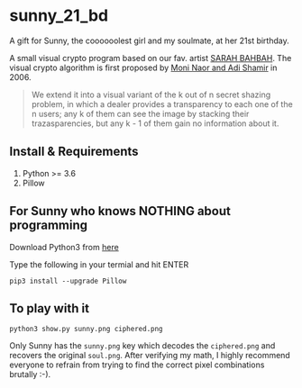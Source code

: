 # sunny_21_bd
A gift for Sunny, the coooooolest girl and my soulmate, at her 21st birthday.

A small visual crypto program based on our fav. artist [SARAH BAHBAH](https://sarah-bahbah.myshopify.com/). The visual crypto algorithm is first proposed by [Moni Naor and Adi Shamir](https://link.springer.com/chapter/10.1007/BFb0053419) in 2006.

>We extend it into a visual variant of the k out of n secret shazing problem, in which a dealer provides a transparency to each one of the n users; any k of them can see the image by stacking their trazasparencies, but any k - 1 of them gain no information about it. 


## Install & Requirements
1. Python >= 3.6
2. Pillow


## For Sunny who knows NOTHING about programming

Download Python3 from [here](https://www.python.org/downloads/release/python-385/)


Type the following in your termial and hit ENTER
```
pip3 install --upgrade Pillow
```


## To play with it
```
python3 show.py sunny.png ciphered.png
```

Only Sunny has the `sunny.png` key which decodes the `ciphered.png` and recovers the original `soul.png`. After verifying my math, I highly recommend everyone to refrain from trying to find the correct pixel combinations brutally :-). 



